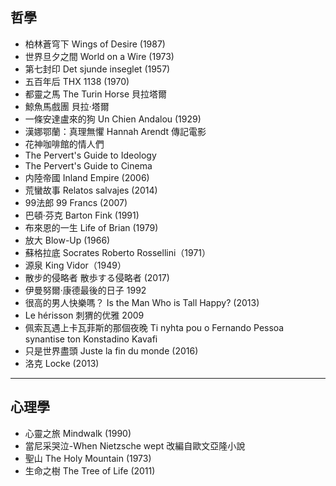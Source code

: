 ## 哲學

* 柏林蒼穹下 Wings of Desire (1987)
* 世界旦夕之間 World on a Wire (1973)
* 第七封印 Det sjunde inseglet (1957)
* 五百年后 THX 1138 (1970)
* 都靈之馬 The Turin Horse 貝拉塔爾
* 鯨魚馬戲團 貝拉·塔爾
* 一條安達盧來的狗 Un Chien Andalou (1929)
* 漢娜鄂蘭：真理無懼 Hannah Arendt 傳記電影 
* 花神咖啡館的情人們
* The Pervert's Guide to Ideology
* The Pervert's Guide to Cinema
* 内陸帝國 Inland Empire (2006)
* 荒蠻故事 Relatos salvajes (2014)
* 99法郎 99 Francs (2007)
* 巴頓·芬克 Barton Fink (1991)
* 布來恩的一生 Life of Brian (1979)
* 放大 Blow-Up (1966)
* 蘇格拉底 Socrates Roberto Rossellini（1971） 
* 源泉 King Vidor（1949）
* 散步的侵略者 散歩する侵略者 (2017)
* 伊曼努爾·康德最後的日子 1992
* 很高的男人快樂嗎？ Is the Man Who is Tall Happy? (2013)
* Le hérisson 刺猬的优雅 2009 
* 佩索瓦遇上卡瓦菲斯的那個夜晚 Ti nyhta pou o Fernando Pessoa synantise ton Konstadino Kavafi 
* 只是世界盡頭 Juste la fin du monde (2016)
* 洛克 Locke (2013)

---

## 心理學

* 心靈之旅 Mindwalk (1990)
* 當尼采哭泣-When Nietzsche wept 改編自歐文亞隆小說
* 聖山 The Holy Mountain (1973)
* 生命之樹 The Tree of Life (2011)
